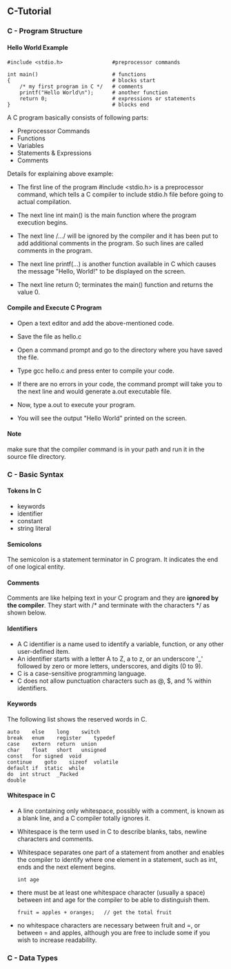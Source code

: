 ## C-Tutorial

### C - Program Structure

#### Hello World Example
```
#include <stdio.h>                #preprocessor commands

int main()                        # functions
{                                 # blocks start
    /* my first program in C */   # comments                         
    printf("Hello World\n");      # another function
    return 0;                     # expressions or statements
}                                 # blocks end
```
A C program basically consists of following parts:

+ Preprocessor Commands
+ Functions
+ Variables
+ Statements & Expressions
+ Comments

Details for explaining above example:
+ The first line of the program #include <stdio.h> is a preprocessor command, which tells a C compiler to include stdio.h file before going to actual compilation.

+ The next line int main() is the main function where the program execution begins.

+ The next line /*...*/ will be ignored by the compiler and it has been put to add additional comments in the program. So such lines are called comments in the program.

+ The next line printf(...) is another function available in C which causes the message "Hello, World!" to be displayed on the screen.

+ The next line return 0; terminates the main() function and returns the value 0.

#### Compile and Execute C Program
+ Open a text editor and add the above-mentioned code.

+ Save the file as hello.c

+ Open a command prompt and go to the directory where you have saved the file.

+ Type gcc hello.c and press enter to compile your code.

+ If there are no errors in your code, the command prompt will take you to the next line and would generate a.out executable file.

+ Now, type a.out to execute your program.

+ You will see the output "Hello World" printed on the screen.

#### Note
make sure that the compiler command is in your path and run it in the source file directory.


### C - Basic Syntax

#### Tokens In C
+ keywords
+ identifier
+ constant
+ string literal

#### Semicolons

The semicolon is a statement terminator in C program.
It indicates the end of one logical entity.

#### Comments
Comments are like helping text in your C program and they are **ignored by the compiler**. They start with /* and terminate with the characters */ as shown below.

#### Identifiers

+ A C identifier is a name used to identify a variable, function, or any other user-defined item. 
+ An identifier starts with a letter A to Z, a to z, or an underscore '_' followed by zero or more letters, underscores, and digits (0 to 9).
+ C is a case-sensitive programming language.
+ C does not allow punctuation characters such as @, $, and % within identifiers.

#### Keywords

The following list shows the reserved words in C.
```
auto	else	long	switch
break	enum	register	typedef
case	extern	return	union
char	float	short	unsigned
const	for	signed	void
continue	goto	sizeof	volatile
default	if	static	while
do	int	struct	_Packed
double	
```

#### Whitespace in C

+ A line containing only whitespace, possibly with a comment, is known as a blank line, and a C compiler totally ignores it.
+ Whitespace is the term used in C to describe blanks, tabs, newline characters and comments.
+ Whitespace separates one part of a statement from another and enables the compiler to identify where one element in a statement, such as int, ends and the next element begins.

    ```int age ```
+ there must be at least one whitespace character (usually a space) between int and age for the compiler to be able to distinguish them. 

    ```fruit = apples + oranges;   // get the total fruit```
+ no whitespace characters are necessary between fruit and =, or between = and apples, although you are free to include some if you wish to increase readability.

### C - Data Types
